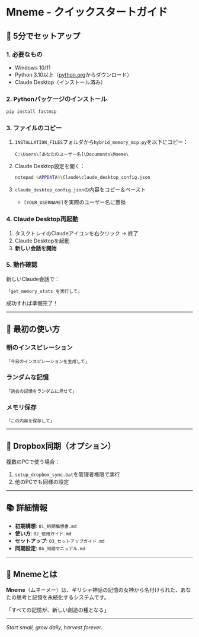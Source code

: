 # Mneme - クイックスタートガイド

## 🚀 5分でセットアップ

### 1. 必要なもの
- Windows 10/11
- Python 3.10以上（[python.org](https://www.python.org/)からダウンロード）
- Claude Desktop（インストール済み）

### 2. Pythonパッケージのインストール
```cmd
pip install fastmcp
```

### 3. ファイルのコピー
1. `INSTALLATION_FILES`フォルダから`hybrid_memory_mcp.py`を以下にコピー：
   ```
   C:\Users\[あなたのユーザー名]\Documents\Mneme\
   ```

2. Claude Desktop設定を開く：
   ```cmd
   notepad %APPDATA%\Claude\claude_desktop_config.json
   ```

3. `claude_desktop_config.json`の内容をコピー＆ペースト
   - `[YOUR_USERNAME]`を実際のユーザー名に置換

### 4. Claude Desktop再起動
1. タスクトレイのClaudeアイコンを右クリック → 終了
2. Claude Desktopを起動
3. **新しい会話を開始**

### 5. 動作確認
新しいClaude会話で：
```
「get_memory_stats を実行して」
```

成功すれば準備完了！

---

## 📝 最初の使い方

### 朝のインスピレーション
```
「今日のインスピレーションを生成して」
```

### ランダムな記憶
```
「過去の記憶をランダムに見せて」
```

### メモリ保存
```
「この内容を保存して」
```

---

## 🔄 Dropbox同期（オプション）

複数のPCで使う場合：
1. `setup_dropbox_sync.bat`を管理者権限で実行
2. 他のPCでも同様の設定

---

## 📚 詳細情報

- **初期構想**: `01_初期構想書.md`
- **使い方**: `02_使用ガイド.md`
- **セットアップ**: `03_セットアップガイド.md`
- **同期設定**: `04_同期マニュアル.md`

---

## 🌟 Mnemeとは

**Mneme**（ムネーメー）は、ギリシャ神話の記憶の女神から名付けられた、あなたの思考と記憶を永続化するシステムです。

「すべての記憶が、新しい創造の種となる」

---

*Start small, grow daily, harvest forever.*